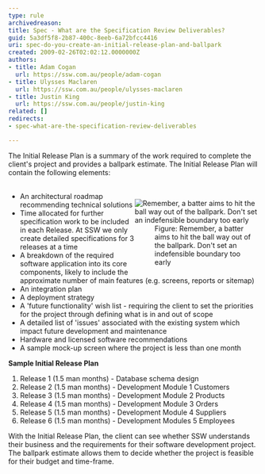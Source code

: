 ```yaml
---
type: rule
archivedreason: 
title: Spec - What are the Specification Review Deliverables?
guid: 5a3df5f8-2b87-400c-8eeb-6a72bfcc4416
uri: spec-do-you-create-an-initial-release-plan-and-ballpark
created: 2009-02-26T02:02:12.0000000Z
authors:
- title: Adam Cogan
  url: https://ssw.com.au/people/adam-cogan
- title: Ulysses Maclaren
  url: https://ssw.com.au/people/ulysses-maclaren
- title: Justin King
  url: https://ssw.com.au/people/justin-king
related: []
redirects:
- spec-what-are-the-specification-review-deliverables

---
```



The Initial Release Plan is a summary of the work required to complete the client's project and provides a ballpark estimate. The Initial Release Plan will contain the following elements&#58; 
<br><excerpt class='endintro'></excerpt><br>
<dl class="image" style="width&#58;249px;clear&#58;both;float&#58;right;"><dt><img class="ms-rteCustom-ImageArea" alt="Remember, a batter aims to hit the ball way out of the ballpark. Don't set an indefensible boundary too early" src="/Management/RulesToBetterProjectManagement/PublishingImages/ProjectManagement_BallPark_Catch.jpg" border="0" /> </dt>
<dd><span class="ms-rteCustom-FigureNormal">Figure&#58; Remember, a batter aims to hit the ball way out of the ballpark. Don't set an indefensible boundary too early</span></dd></dl>
<ul><li>An architectural roadmap recommending technical solutions </li>
<li>Time allocated for further specification work to be included in each Release. At SSW we only create detailed specifications for 3 releases at a time </li>
<li>A breakdown of the required software application into its core components, likely to include the approximate number of main features (e.g. screens, reports or sitemap) </li>
<li>An integration plan </li>
<li>A deployment strategy </li>
<li>A 'future functionality' wish list - requiring the client to set the priorities for the project through defining what is in and out of scope </li>
<li>A detailed list of 'issues' associated with the existing system which impact future development and maintenance </li>
<li>Hardware and licensed software recommendations </li>
<li>A sample mock-up screen where the project is less than one month</li></ul>
<p><strong>Sample Initial Release Plan</strong> </p>
<ol><li>Release&#160;1 (1.5 man months) - Database schema design </li>
<li>Release&#160;2 (1.5 man months) - Development Module 1 Customers </li>
<li>Release&#160;3 (1.5 man months) - Development Module 2 Products </li>
<li>Release&#160;4 (1.5 man months) - Development Module 3 Orders </li>
<li>Release&#160;5 (1.5 man months) - Development Module 4 Suppliers </li>
<li>Release&#160;6 (1.5 man months) - Development Modules 5 Employees</li></ol>
<p>With the Initial Release Plan, the client can see whether SSW understands their business and the requirements for their software development project. The ballpark estimate allows them to decide whether the project is feasible for their budget and time-frame. </p>
<p>&#160;</p>


